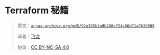# Terraform 秘籍

> 原文：[`annas-archive.org/md5/92a325b2a9b288c724c56d71a7b39589`](https://annas-archive.org/md5/92a325b2a9b288c724c56d71a7b39589)
> 
> 译者：[飞龙](https://github.com/wizardforcel)
> 
> 协议：[CC BY-NC-SA 4.0](http://creativecommons.org/licenses/by-nc-sa/4.0/)